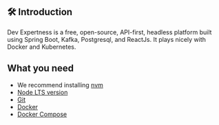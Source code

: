 ## 🛠️ Introduction

Dev Expertness is a free, open-source, API-first, headless platform built using Spring Boot, Kafka, Postgresql, and ReactJs.
It plays nicely with Docker and Kubernetes.

## What you need
- We recommend installing [nvm](https://github.com/nvm-sh/nvm)
- [Node LTS version](https://nodejs.org/en/blog/release/v22.15.0/)
- [Git](https://git-scm.com/)
- [Docker](https://www.docker.com/get-started/)
- [Docker Compose](https://docs.docker.com/compose/)